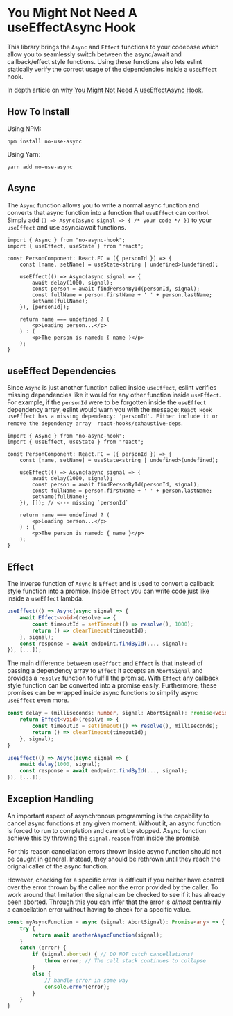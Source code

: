 # You Might Not Need A useEffectAsync Hook

This library brings the `Async` and `Effect` functions to your codebase which allow you to seamlessly switch between the async/await and callback/effect style functions.
Using these functions also lets eslint statically verify the correct usage of the dependencies inside a `useEffect` hook.

In depth article on why
[You Might Not Need A useEffectAsync Hook](https://krassnig.dev/blog/you-might-not-need-a-use-async-hook).

## How To Install

Using NPM:
```
npm install no-use-async
```

Using Yarn:
```
yarn add no-use-async
```

## Async

The `Async` function allows you to write a normal async function and converts that async function into a function that `useEffect` can control.
Simply add `() => Async(async signal => { /* your code */ })` to your `useEffect` and use async/await functions.

```tsx
import { Async } from "no-async-hook";
import { useEffect, useState } from "react";

const PersonComponent: React.FC = ({ personId }) => {
    const [name, setName] = useState<string | undefined>(undefined);

    useEffect(() => Async(async signal => {
        await delay(1000, signal);
        const person = await findPersonById(personId, signal);
        const fullName = person.firstName + ' ' + person.lastName;
        setName(fullName);
    }), [personId]);

    return name === undefined ? (
        <p>Loading person...</p>
    ) : (
        <p>The person is named: { name }</p>
    );
}
```

## useEffect Dependencies

Since `Async` is just another function called inside `useEffect`,
eslint verifies missing dependencies like it would for any other function inside `useEffect`.
For example, if the `personId` were to be forgotten inside the `useEffect` dependency array,
eslint would warn you with the message:
`React Hook useEffect has a missing dependency: 'personId'. Either include it or remove the dependency array  react-hooks/exhaustive-deps`.

```tsx
import { Async } from "no-async-hook";
import { useEffect, useState } from "react";

const PersonComponent: React.FC = ({ personId }) => {
    const [name, setName] = useState<string | undefined>(undefined);

    useEffect(() => Async(async signal => {
        await delay(1000, signal);
        const person = await findPersonById(personId, signal);
        const fullName = person.firstName + ' ' + person.lastName;
        setName(fullName);
    }), []); // <--- missing `personId`

    return name === undefined ? (
        <p>Loading person...</p>
    ) : (
        <p>The person is named: { name }</p>
    );
}
```

## Effect

The inverse function of `Async` is `Effect` and is used to convert a callback style function into a promise.
Inside `Effect` you can write code just like inside a `useEffect` lambda.

```typescript
useEffect(() => Async(async signal => {
    await Effect<void>(resolve => {
        const timeoutId = setTimeout(() => resolve(), 1000);
        return () => clearTimeout(timeoutId);
    }, signal);
    const response = await endpoint.findById(..., signal);
}), [...]);
```

The main difference between `useEffect` and `Effect` is that instead of passing a dependency array to `Effect` it accepts an `AbortSignal` and provides a `resolve` function to fulfill the promise.
With `Effect` any callback style function can be converted into a promise easily.
Furthermore, these promises can be wrapped inside async functions to simplify async `useEffect` even more.

```typescript
const delay = (milliseconds: number, signal: AbortSignal): Promise<void> => {
    return Effect<void>(resolve => {
        const timeoutId = setTimeout(() => resolve(), milliseconds);
        return () => clearTimeout(timeoutId);
    }, signal);
}

useEffect(() => Async(async signal => {
    await delay(1000, signal);
    const response = await endpoint.findById(..., signal);
}), [...]);
```

## Exception Handling

An important aspect of asynchronous programming is the capability to cancel async functions at any given moment.
Without it, an async function is forced to run to completion and cannot be stopped.
Async function achieve this by throwing the `signal.reason` from inside the promise.

For this reason cancellation errors thrown inside async function should not be caught in general.
Instead, they should be rethrown until they reach the orignal caller of the async function.

However, checking for a specific error is difficult if you neither have controll over the error thrown by the callee nor the error provided by the caller.
To work around that limitation the signal can be checked to see if it has already been aborted.
Through this you can infer that the error is *almost* centrainly a cancellation error without having to check for a specific value.

```typescript
const myAsyncFunction = async (signal: AbortSignal): Promise<any> => {
    try {
        return await anotherAsyncFunction(signal);
    }
    catch (error) {
        if (signal.aborted) { // DO NOT catch cancellations!
            throw error; // The call stack continues to collapse
        }
        else {
            // handle error in some way
            console.error(error);
        }
    }
}
```